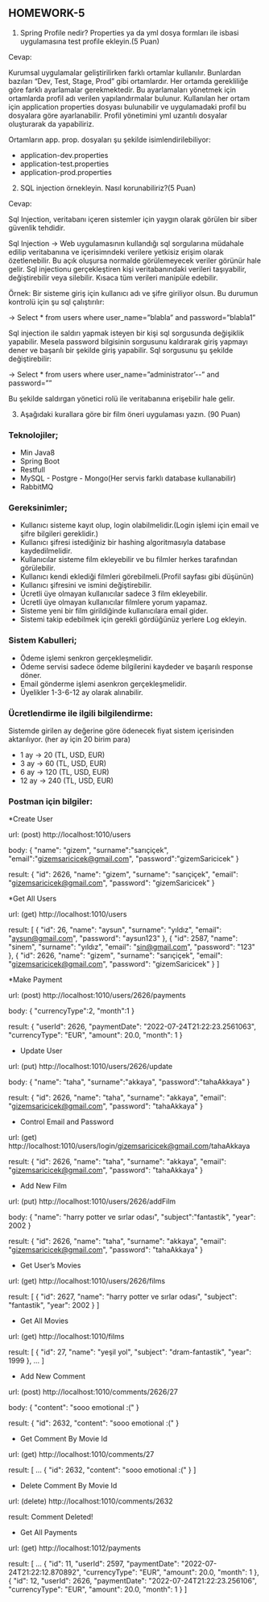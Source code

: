 ## **HOMEWORK-5**

1. Spring Profile nedir? Properties ya da yml dosya formları ile isbasi uygulamasına test
profile ekleyin.(5 Puan)

Cevap:

Kurumsal uygulamalar geliştirilirken farklı ortamlar kullanılır. Bunlardan bazıları 
“Dev, Test, Stage, Prod” gibi ortamlardır. Her ortamda gerekliliğe göre farklı ayarlamalar 
gerekmektedir. Bu ayarlamaları yönetmek için ortamlarda profil adı verilen 
yapılandırmalar bulunur.
Kullanılan her ortam için application properties dosyası bulunabilir ve uygulamadaki 
profil bu dosyalara göre ayarlanabilir. Profil yönetimini yml uzantılı dosyalar oluşturarak 
da yapabiliriz.

Ortamların app. prop. dosyaları şu şekilde isimlendirilebiliyor:
* application-dev.properties
* application-test.properties
* application-prod.properties


2. SQL injection örnekleyin. Nasıl korunabiliriz?(5 Puan)

Cevap:

Sql Injection, veritabanı içeren sistemler için yaygın olarak görülen bir siber 
güvenlik tehdidir.

Sql Injection -> Web uygulamasının kullandığı sql sorgularına müdahale edilip 
veritabanına ve içerisimndeki verilere yetkisiz erişim olarak özetlenebilir. Bu açık oluşursa 
normalde görülemeyecek veriler görünür hale gelir.
Sql injectionu gerçekleştiren kişi veritabanındaki verileri taşıyabilir, değiştirebilir veya 
silebilir. Kısaca tüm verileri manipüle edebilir.

Örnek: Bir sisteme giriş için kullanıcı adı ve şifre giriliyor olsun. Bu durumun kontrolü için 
şu sql çalıştırılır:

-> Select * from users where user_name=”blabla” and password=”blabla1”

Sql injection ile saldırı yapmak isteyen bir kişi sql sorgusunda değişiklik yapabilir. Mesela 
password bilgisinin sorgusunu kaldırarak giriş yapmayı dener ve başarılı bir şekilde giriş 
yapabilir. Sql sorgusunu şu şekilde değiştirebilir:

-> Select * from users where user_name=”administrator’--” and password=””

Bu şekilde saldırgan yönetici rolü ile veritabanına erişebilir hale gelir.


3. Aşağıdaki kurallara göre bir film öneri uygulaması yazın. (90 Puan)

### **Teknolojiler;**
* Min Java8
* Spring Boot
* Restfull
* MySQL - Postgre - Mongo(Her servis farklı database kullanabilir)
* RabbitMQ

### **Gereksinimler;**

* Kullanıcı sisteme kayıt olup, login olabilmelidir.(Login işlemi için email ve şifre bilgileri
gereklidir.)
* Kullanıcı şifresi istediğiniz bir hashing algoritmasıyla database kaydedilmelidir.
* Kullanıcılar sisteme film ekleyebilir ve bu filmler herkes tarafından görülebilir.
* Kullanıcı kendi eklediği filmleri görebilmeli.(Profil sayfası gibi düşünün)
* Kullanıcı şifresini ve ismini değiştirebilir.
* Ücretli üye olmayan kullanıcılar sadece 3 film ekleyebilir.
* Ücretli üye olmayan kullanıcılar filmlere yorum yapamaz.
* Sisteme yeni bir film girildiğinde kullanıcılara email gider.
* Sistemi takip edebilmek için gerekli gördüğünüz yerlere Log ekleyin.

### **Sistem Kabulleri;**

* Ödeme işlemi senkron gerçekleşmelidir.
* Ödeme servisi sadece ödeme bilgilerini kaydeder ve başarılı response döner.
* Email gönderme işlemi asenkron gerçekleşmelidir.
* Üyelikler 1-3-6-12 ay olarak alınabilir.

### **Ücretlendirme ile ilgili bilgilendirme:**
Sistemde girilen ay değerine göre ödenecek fiyat sistem içerisinden aktarılıyor. (her ay için 20 birim para)
* 1 ay -> 20 (TL, USD, EUR)
* 3 ay -> 60 (TL, USD, EUR)
* 6 ay -> 120 (TL, USD, EUR)
* 12 ay -> 240 (TL, USD, EUR)

### **Postman için bilgiler:**


*Create User

url: (post) http://localhost:1010/users  

body:
{
        "name": "gizem",
        "surname":"sarıçiçek",
        "email":"gizemsaricicek@gmail.com",
        "password":"gizemSaricicek"
}

result:
{
    "id": 2626,
    "name": "gizem",
    "surname": "sarıçiçek",
    "email": "gizemsaricicek@gmail.com",
    "password": "gizemSaricicek"
}


*Get All Users

url: (get) http://localhost:1010/users

result: 
[
    {
        "id": 26,
        "name": "aysun",
        "surname": "yıldız",
        "email": "aysun@gmail.com",
        "password": "aysun123"
    },
    {
        "id": 2587,
        "name": "sinem",
        "surname": "yıldız",
        "email": "sin@gmail.com",
        "password": "123"
    },
{
        "id": 2626,
        "name": "gizem",
        "surname": "sarıçiçek",
        "email": "gizemsaricicek@gmail.com",
        "password": "gizemSaricicek"
    }
]


*Make Payment

url: (post) http://localhost:1010/users/2626/payments

body:
{
        "currencyType":2,
        "month":1
}

result: 
{
    "userId": 2626,
    "paymentDate": "2022-07-24T21:22:23.2561063",
    "currencyType": "EUR",
    "amount": 20.0,
    "month": 1
}

* Update User


url: (put) http://localhost:1010/users/2626/update

body: 
{
        "name": "taha",
        "surname":"akkaya",
        "password":"tahaAkkaya"
}

result:
{
    "id": 2626,
    "name": "taha",
    "surname": "akkaya",
    "email": "gizemsaricicek@gmail.com",
    "password": "tahaAkkaya"
}


* Control Email and Password

url: (get) http://localhost:1010/users/login/gizemsaricicek@gmail.com/tahaAkkaya

result:
{
    "id": 2626,
    "name": "taha",
    "surname": "akkaya",
    "email": "gizemsaricicek@gmail.com",
    "password": "tahaAkkaya"
}


* Add New Film

url: (put) http://localhost:1010/users/2626/addFilm

body:
{
        "name": "harry potter ve sırlar odası",
        "subject":"fantastik",
        "year": 2002
}

result:
{
    "id": 2626,
    "name": "taha",
    "surname": "akkaya",
    "email": "gizemsaricicek@gmail.com",
    "password": "tahaAkkaya"
}


* Get User’s Movies

url: (get) http://localhost:1010/users/2626/films

result:
[
    {
        "id": 2627,
        "name": "harry potter ve sırlar odası",
        "subject": "fantastik",
        "year": 2002
    }
]


* Get All Movies

url: (get) http://localhost:1010/films

result: 
[
    {
        "id": 27,
        "name": "yeşil yol",
        "subject": "dram-fantastik",
        "year": 1999
    },
…
]


* Add New Comment

url: (post) http://localhost:1010/comments/2626/27

body:
{
        "content": "sooo emotional :("
}

result:
{
    "id": 2632,
    "content": "sooo emotional :("
}


* Get Comment By Movie Id

url: (get) http://localhost:1010/comments/27

result:
[
…
    {
        "id": 2632,
        "content": "sooo emotional :("
    }
]


* Delete Comment By Movie Id

url: (delete) http://localhost:1010/comments/2632

result: Comment Deleted!


* Get All Payments

url: (get) http://localhost:1012/payments

result: 
[
…
    {
        "id": 11,
        "userId": 2597,
        "paymentDate": "2022-07-24T21:22:12.870892",
        "currencyType": "EUR",
        "amount": 20.0,
        "month": 1
    },
    {
        "id": 12,
        "userId": 2626,
        "paymentDate": "2022-07-24T21:22:23.256106",
        "currencyType": "EUR",
        "amount": 20.0,
        "month": 1
    }
]

